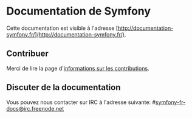 Documentation de Symfony
========================

Cette documentation est visible à l'adresse [http://documentation-symfony.fr/](http://documentation-symfony.fr/).

Contribuer
----------

Merci de lire la page d'[informations sur les contributions](CONTRIBUTING.md).

Discuter de la documentation
----------------------------

Vous pouvez nous contacter sur IRC à l'adresse suivante: #symfony-fr-docs@irc.freenode.net
